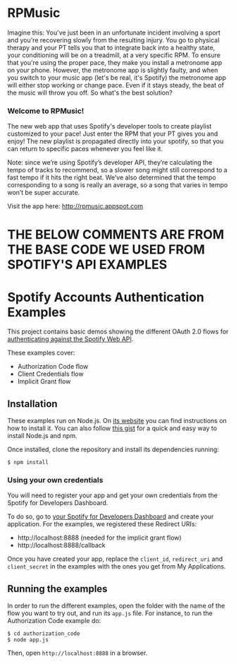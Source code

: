 # RPMusic
Imagine this: You've just been in an unfortunate incident involving a sport and you're recovering slowly from the resulting injury. 
You go to physical therapy and your PT tells you that to integrate back into a healthy state, your conditioning will be on a treadmill,
at a very specific RPM. To ensure that you're using the proper pace, they make you install a metronome app on your phone. However, the 
metronome app is slightly faulty, and when you switch to your music app (let's be real, it's Spotify) the metronome app will either stop
working or change pace. Even if it stays steady, the beat of the music will throw you off. So what's the best solution?
### Welcome to RPMusic!
The new web app that uses Spotify's developer tools to create playlist customized to your pace! Just enter the RPM that your PT gives
you and enjoy! The new playlist is propagated directly into your spotify, so that you can return to specific paces whenever you feel
like it.

Note: since we’re using Spotify’s developer API, they’re calculating the tempo of tracks to recommend, so a slower song might still correspond to a fast tempo if it hits the right beat. We’ve also determined that the tempo corresponding to a song is really an average, so a song that varies in tempo won’t be super accurate.

Visit the app here: http://rpmusic.appspot.com








# THE BELOW COMMENTS ARE FROM THE BASE CODE WE USED FROM SPOTIFY'S API EXAMPLES 
# Spotify Accounts Authentication Examples

This project contains basic demos showing the different OAuth 2.0 flows for [authenticating against the Spotify Web API](https://developer.spotify.com/web-api/authorization-guide/).

These examples cover:

* Authorization Code flow
* Client Credentials flow
* Implicit Grant flow

## Installation

These examples run on Node.js. On [its website](http://www.nodejs.org/download/) you can find instructions on how to install it. You can also follow [this gist](https://gist.github.com/isaacs/579814) for a quick and easy way to install Node.js and npm.

Once installed, clone the repository and install its dependencies running:

    $ npm install

### Using your own credentials
You will need to register your app and get your own credentials from the Spotify for Developers Dashboard.

To do so, go to [your Spotify for Developers Dashboard](https://beta.developer.spotify.com/dashboard) and create your application. For the examples, we registered these Redirect URIs:

* http://localhost:8888 (needed for the implicit grant flow)
* http://localhost:8888/callback

Once you have created your app, replace the `client_id`, `redirect_uri` and `client_secret` in the examples with the ones you get from My Applications.

## Running the examples
In order to run the different examples, open the folder with the name of the flow you want to try out, and run its `app.js` file. For instance, to run the Authorization Code example do:

    $ cd authorization_code
    $ node app.js

Then, open `http://localhost:8888` in a browser.
